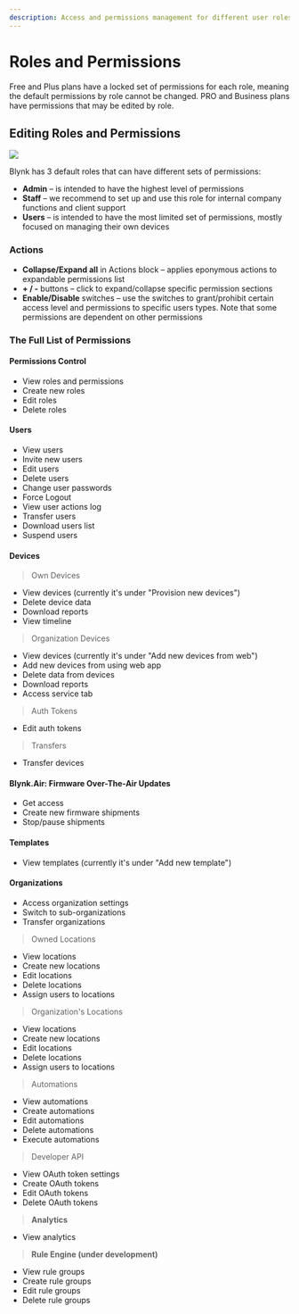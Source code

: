 ```yaml
---
description: Access and permissions management for different user roles
---
```


# Roles and Permissions

Free and Plus plans have a locked set of permissions for each role, meaning the default permissions by role cannot be changed. PRO and Business plans have permissions that may be edited by role.

## Editing Roles and Permissions

![](../../.gitbook/assets/roles\_and\_perms.gif)

Blynk has 3 default roles that can have different sets of permissions:

* **Admin** – is intended to have the highest level of permissions
* **Staff** – we recommend to set up and use this role for internal company functions and client support
* **Users** – is intended to have the most limited set of permissions, mostly focused on managing their own devices

### Actions

* **Collapse/Expand all** in Actions block – applies eponymous actions to expandable permissions list
* **+ / -** buttons – click to expand/collapse specific permission sections
* **Enable/Disable** switches – use the switches to grant/prohibit certain access level and permissions to specific users types. Note that some permissions are dependent on other permissions

### The Full List of Permissions

#### Permissions Control

* View roles and permissions
* Create new roles
* Edit roles
* Delete roles

#### Users

* View users
* Invite new users
* Edit users
* Delete users
* Change user passwords
* Force Logout
* View user actions log
* Transfer users
* Download users list
* Suspend users

#### Devices

> Own Devices

* View devices (currently it's under "Provision new devices")
* Delete device data
* Download reports
* View timeline

> Organization Devices

* View devices (currently it's under "Add new devices from web")
* Add new devices from using web app
* Delete data from devices
* Download reports
* Access service tab

> Auth Tokens

* Edit auth tokens

> Transfers

* Transfer devices

#### Blynk.Air: Firmware Over-The-Air Updates

* Get access
* Create new firmware shipments
* Stop/pause shipments

#### Templates

* View templates (currently it's under "Add new template")

#### Organizations

* Access organization settings
* Switch to sub-organizations
* Transfer organizations

> Owned Locations

* View locations
* Create new locations
* Edit locations
* Delete locations
* Assign users to locations

> Organization's Locations

* View locations
* Create new locations
* Edit locations
* Delete locations
* Assign users to locations

> Automations

* View automations
* Create automations
* Edit automations
* Delete automations
* Execute automations

> Developer API

* View OAuth token settings
* Create OAuth tokens
* Edit OAuth tokens
* Delete OAuth tokens

> **Analytics**

* View analytics

> **Rule Engine (under development)**

* View rule groups
* Create rule groups
* Edit rule groups
* Delete rule groups
